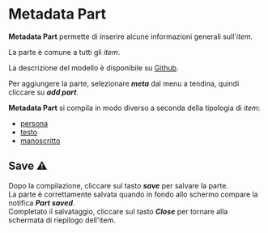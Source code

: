 # Metadata Part

**Metadata Part** permette di inserire alcune informazioni generali sull'_item_.  

La parte è comune a tutti gli _item_.

La descrizione del modello è disponibile su [Github](https://github.com/vedph/cadmus-general#metadatapart).

Per aggiungere la parte, selezionare **_meta_** dal menu a tendina, quindi cliccare su **_add part_**.  


**Metadata Part** si compila in modo diverso a seconda della tipologia di _item_:  
* [persona](Metadata_Part_Person.md)
* [testo](Metadata_Part_Text.md)
* [manoscritto](Metadata_Part_Manuscript.md)

## Save ⚠️ 
Dopo la compilazione, cliccare sul tasto **_save_** per salvare la parte.  
La parte è correttamente salvata quando in fondo allo schermo compare la notifica **_Part saved_**.  
Completato il salvataggio, cliccare sul tasto **_Close_** per tornare alla schermata di riepilogo dell'item.
